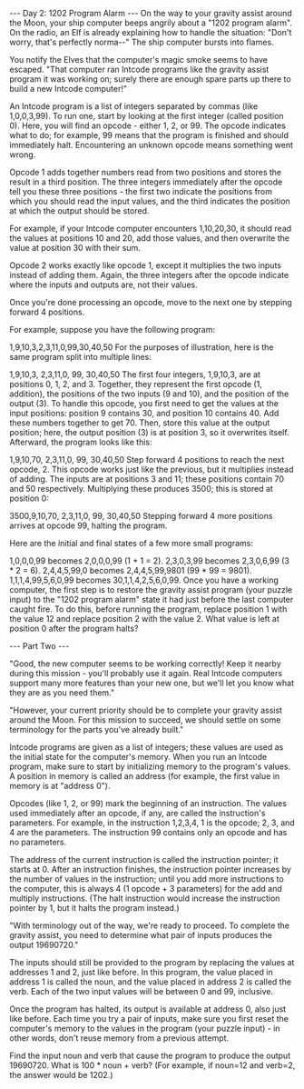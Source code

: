 --- Day 2: 1202 Program Alarm --- On the way to your gravity assist around the
Moon, your ship computer beeps angrily about a "1202 program alarm". On the
radio, an Elf is already explaining how to handle the situation: "Don't worry,
that's perfectly norma--" The ship computer bursts into flames.

You notify the Elves that the computer's magic smoke seems to have escaped.
"That computer ran Intcode programs like the gravity assist program it was
working on; surely there are enough spare parts up there to build a new Intcode
computer!"

An Intcode program is a list of integers separated by commas (like 1,0,0,3,99).
To run one, start by looking at the first integer (called position 0). Here, you
will find an opcode - either 1, 2, or 99. The opcode indicates what to do; for
example, 99 means that the program is finished and should immediately halt.
Encountering an unknown opcode means something went wrong.

Opcode 1 adds together numbers read from two positions and stores the result in
a third position. The three integers immediately after the opcode tell you these
three positions - the first two indicate the positions from which you should
read the input values, and the third indicates the position at which the output
should be stored.

For example, if your Intcode computer encounters 1,10,20,30, it should read the
values at positions 10 and 20, add those values, and then overwrite the value at
position 30 with their sum.

Opcode 2 works exactly like opcode 1, except it multiplies the two inputs
instead of adding them. Again, the three integers after the opcode indicate
where the inputs and outputs are, not their values.

Once you're done processing an opcode, move to the next one by stepping forward
4 positions.

For example, suppose you have the following program:

1,9,10,3,2,3,11,0,99,30,40,50 For the purposes of illustration, here is the same
program split into multiple lines:

1,9,10,3, 2,3,11,0, 99, 30,40,50 The first four integers, 1,9,10,3, are at
positions 0, 1, 2, and 3. Together, they represent the first opcode (1,
addition), the positions of the two inputs (9 and 10), and the position of the
output (3). To handle this opcode, you first need to get the values at the input
positions: position 9 contains 30, and position 10 contains 40. Add these
numbers together to get 70. Then, store this value at the output position; here,
the output position (3) is at position 3, so it overwrites itself. Afterward,
the program looks like this:

1,9,10,70, 2,3,11,0, 99, 30,40,50 Step forward 4 positions to reach the next
opcode, 2. This opcode works just like the previous, but it multiplies instead
of adding. The inputs are at positions 3 and 11; these positions contain 70 and
50 respectively. Multiplying these produces 3500; this is stored at position 0:

3500,9,10,70, 2,3,11,0, 99, 30,40,50 Stepping forward 4 more positions arrives
at opcode 99, halting the program.

Here are the initial and final states of a few more small programs:

1,0,0,0,99 becomes 2,0,0,0,99 (1 + 1 = 2). 2,3,0,3,99 becomes 2,3,0,6,99 (3 * 2
= 6). 2,4,4,5,99,0 becomes 2,4,4,5,99,9801 (99 * 99 = 9801). 1,1,1,4,99,5,6,0,99
becomes 30,1,1,4,2,5,6,0,99. Once you have a working computer, the first step is
to restore the gravity assist program (your puzzle input) to the "1202 program
alarm" state it had just before the last computer caught fire. To do this,
before running the program, replace position 1 with the value 12 and replace
position 2 with the value 2. What value is left at position 0 after the program
halts?

--- Part Two ---

"Good, the new computer seems to be working correctly! Keep it nearby during
this mission - you'll probably use it again. Real Intcode computers support many
more features than your new one, but we'll let you know what they are as you
need them."

"However, your current priority should be to complete your gravity assist around
the Moon. For this mission to succeed, we should settle on some terminology for
the parts you've already built."

Intcode programs are given as a list of integers; these values are used as the
initial state for the computer's memory. When you run an Intcode program, make
sure to start by initializing memory to the program's values. A position in
memory is called an address (for example, the first value in memory is at
"address 0").

Opcodes (like 1, 2, or 99) mark the beginning of an instruction. The values used
immediately after an opcode, if any, are called the instruction's parameters.
For example, in the instruction 1,2,3,4, 1 is the opcode; 2, 3, and 4 are the
parameters. The instruction 99 contains only an opcode and has no parameters.

The address of the current instruction is called the instruction pointer; it
starts at 0. After an instruction finishes, the instruction pointer increases by
the number of values in the instruction; until you add more instructions to the
computer, this is always 4 (1 opcode + 3 parameters) for the add and multiply
instructions. (The halt instruction would increase the instruction pointer by 1,
but it halts the program instead.)

"With terminology out of the way, we're ready to proceed. To complete the
gravity assist, you need to determine what pair of inputs produces the output
19690720."

The inputs should still be provided to the program by replacing the values at
addresses 1 and 2, just like before. In this program, the value placed in
address 1 is called the noun, and the value placed in address 2 is called the
verb. Each of the two input values will be between 0 and 99, inclusive.

Once the program has halted, its output is available at address 0, also just
like before. Each time you try a pair of inputs, make sure you first reset the
computer's memory to the values in the program (your puzzle input) - in other
words, don't reuse memory from a previous attempt.

Find the input noun and verb that cause the program to produce the
output 19690720. What is 100 * noun + verb? (For example, if noun=12 and verb=2,
the answer would be 1202.)
